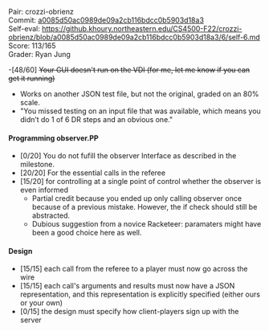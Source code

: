 Pair: crozzi-obrienz \
Commit: [a0085d50ac0989de09a2cb116bdcc0b5903d18a3](https://github.khoury.northeastern.edu/CS4500-F22/crozzi-obrienz/tree/a0085d50ac0989de09a2cb116bdcc0b5903d18a3) \
Self-eval: https://github.khoury.northeastern.edu/CS4500-F22/crozzi-obrienz/blob/a0085d50ac0989de09a2cb116bdcc0b5903d18a3/6/self-6.md \
Score: 113/165 \
Grader: Ryan Jung


-[48/60] ~~Your GUI doesn't run on the VDI (for me, let me know if you can get it running)~~
  - Works on another JSON test file, but not the original, graded on an 80% scale.
  - "You missed testing on an input file that was available, which means you didn’t do 1 of 6 DR steps and an obvious one." 


#### Programming observer.PP

- [0/20] You do not fufill the observer Interface as described in the milestone.
- [20/20] For the essential calls in the referee
- [15/20] for controlling at a single point of control whether the observer is even informed
  - Partial credit because you ended up only calling observer once because of a previous mistake. However, the if check should still be abstracted.
  - Dubious suggestion from a novice Racketeer: paramaters might have been a good choice here as well.


#### Design

- [15/15] each call from the referee to a player must now go across the wire
- [15/15] each call's arguments and results must now have a JSON representation, and this representation is explicitly specified (either ours or your own)
- [0/15] the design must specify how client-players sign up with the server

